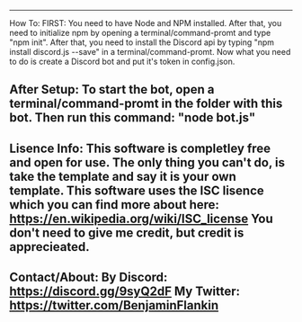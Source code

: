 --------------------------------------------------------------------------------
How To:
FIRST:
You need to have Node and NPM installed.
After that, you need to initialize npm by opening a terminal/command-promt and type "npm init".
After that, you need to install the Discord api by typing "npm install discord.js --save" in a terminal/command-promt.
Now what you need to do is create a Discord bot and put it's token in config.json.

After Setup:
To start the bot, open a terminal/command-promt in the folder with this bot. Then run this command: "node bot.js"
--------------------------------------------------------------------------------
Lisence Info: 
This software is completley free and open for use. The only thing you can't do, is take the template and say it is your own template. 
This software uses the ISC lisence which you can find more about here: https://en.wikipedia.org/wiki/ISC_license
You don't need to give me credit, but credit is apprecieated.
--------------------------------------------------------------------------------
Contact/About:
By Discord: https://discord.gg/9syQ2dF
My Twitter: https://twitter.com/BenjaminFlankin
--------------------------------------------------------------------------------
